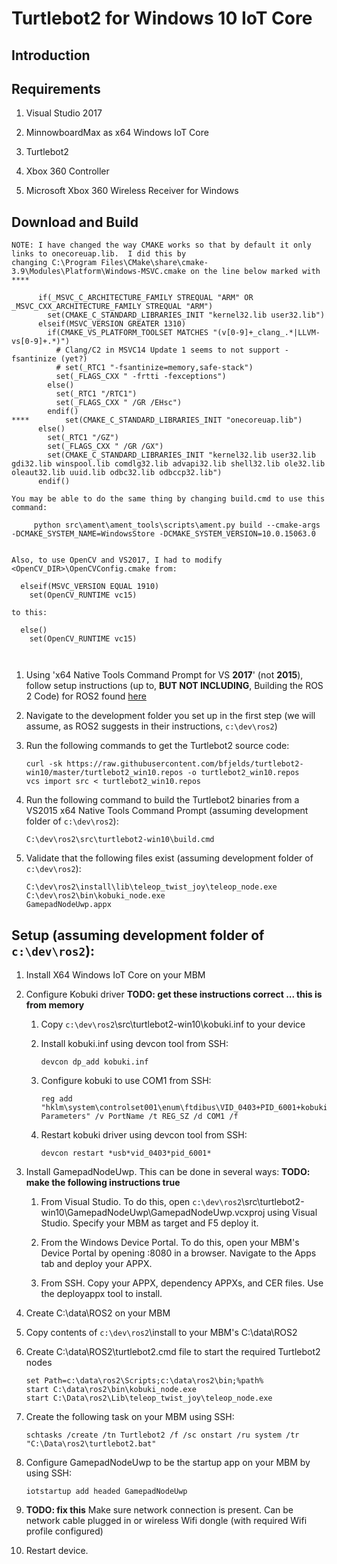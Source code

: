 # Turtlebot2 for Windows 10 IoT Core

## Introduction

## Requirements

1. Visual Studio 2017

1. MinnowboardMax as x64 Windows IoT Core

1. Turtlebot2

1. Xbox 360 Controller

1. Microsoft Xbox 360 Wireless Receiver for Windows

## Download and Build

```
NOTE: I have changed the way CMAKE works so that by default it only links to onecoreuap.lib.  I did this by
changing C:\Program Files\CMake\share\cmake-3.9\Modules\Platform\Windows-MSVC.cmake on the line below marked with ****

	  if(_MSVC_C_ARCHITECTURE_FAMILY STREQUAL "ARM" OR _MSVC_CXX_ARCHITECTURE_FAMILY STREQUAL "ARM")
	    set(CMAKE_C_STANDARD_LIBRARIES_INIT "kernel32.lib user32.lib")
	  elseif(MSVC_VERSION GREATER 1310)
	    if(CMAKE_VS_PLATFORM_TOOLSET MATCHES "(v[0-9]+_clang_.*|LLVM-vs[0-9]+.*)")
	      # Clang/C2 in MSVC14 Update 1 seems to not support -fsantinize (yet?)
	      # set(_RTC1 "-fsantinize=memory,safe-stack")
	      set(_FLAGS_CXX " -frtti -fexceptions")
	    else()
	      set(_RTC1 "/RTC1")
	      set(_FLAGS_CXX " /GR /EHsc")
	    endif()
****	    set(CMAKE_C_STANDARD_LIBRARIES_INIT "onecoreuap.lib")
	  else()
	    set(_RTC1 "/GZ")
	    set(_FLAGS_CXX " /GR /GX")
	    set(CMAKE_C_STANDARD_LIBRARIES_INIT "kernel32.lib user32.lib gdi32.lib winspool.lib comdlg32.lib advapi32.lib shell32.lib ole32.lib oleaut32.lib uuid.lib odbc32.lib odbccp32.lib")
	  endif()
	
You may be able to do the same thing by changing build.cmd to use this command:

     python src\ament\ament_tools\scripts\ament.py build --cmake-args  -DCMAKE_SYSTEM_NAME=WindowsStore -DCMAKE_SYSTEM_VERSION=10.0.15063.0


Also, to use OpenCV and VS2017, I had to modify <OpenCV_DIR>\OpenCVConfig.cmake from:

  elseif(MSVC_VERSION EQUAL 1910)
    set(OpenCV_RUNTIME vc15)

to this:

  else()
    set(OpenCV_RUNTIME vc15)



```

1. Using 'x64 Native Tools Command Prompt for VS **2017**' (not **2015**), follow setup instructions (up to, **BUT NOT INCLUDING**, Building the ROS 2 Code) for ROS2 found 
[here](https://github.com/ros2/ros2/wiki/Windows-Development-Setup)

1. Navigate to the development folder you set up in the first step (we will assume, as ROS2 suggests in their 
instructions, `c:\dev\ros2`)

1. Run the following commands to get the Turtlebot2 source code:

     ```
     curl -sk https://raw.githubusercontent.com/bfjelds/turtlebot2-win10/master/turtlebot2_win10.repos -o turtlebot2_win10.repos
     vcs import src < turtlebot2_win10.repos
     ```
1. Run the following command to build the Turtlebot2 binaries from a VS2015 x64 Native Tools Command Prompt (assuming 
development folder of `c:\dev\ros2`):

     ```
     C:\dev\ros2\src\turtlebot2-win10\build.cmd
     ```
1. Validate that the following files exist (assuming development folder of `c:\dev\ros2`):

     ```
     C:\dev\ros2\install\lib\teleop_twist_joy\teleop_node.exe
     C:\dev\ros2\bin\kobuki_node.exe
     GamepadNodeUwp.appx
     ```
     
## Setup (assuming development folder of `c:\dev\ros2`):

1. Install X64 Windows IoT Core on your MBM

1. Configure Kobuki driver **TODO: get these instructions correct ... this is from memory**

     1. Copy `c:\dev\ros2`\src\turtlebot2-win10\kobuki.inf to your device

     1. Install kobuki.inf using devcon tool from SSH:

          ```
          devcon dp_add kobuki.inf
          ```
     1. Configure kobuki to use COM1 from SSH:

          ```
          reg add "hklm\system\controlset001\enum\ftdibus\VID_0403+PID_6001+kobuki_AH02B8WIA\0000\Device Parameters" /v PortName /t REG_SZ /d COM1 /f
          ```
     1. Restart kobuki driver using devcon tool from SSH:

          ```
          devcon restart *usb*vid_0403*pid_6001*
          ```
1. Install GamepadNodeUwp. This can be done in several ways: **TODO: make the following instructions true**

    1. From Visual Studio. To do this, open `c:\dev\ros2`\src\turtlebot2-win10\GamepadNodeUwp\GamepadNodeUwp.vcxproj using 
    Visual Studio.  Specify your MBM as target and F5 deploy it.

    1. From the Windows Device Portal. To do this, open your MBM's Device Portal by opening <IP>:8080 in a browser.  Navigate 
    to the Apps tab and deploy your APPX.

    1. From SSH.  Copy your APPX, dependency APPXs, and CER files.  Use the deployappx tool to install.

1. Create C:\data\ROS2 on your MBM

1. Copy contents of `c:\dev\ros2`\install to your MBM's C:\data\ROS2

1. Create C:\data\ROS2\turtlebot2.cmd file to start the required Turtlebot2 nodes

     ```
     set Path=c:\data\ros2\Scripts;c:\data\ros2\bin;%path%
     start C:\data\ros2\bin\kobuki_node.exe
     start C:\Data\ros2\Lib\teleop_twist_joy\teleop_node.exe
     ```
1. Create the following task on your MBM using SSH:

     ```
     schtasks /create /tn Turtlebot2 /f /sc onstart /ru system /tr "C:\Data\ros2\turtlebot2.bat"
     ```
1. Configure GamepadNodeUwp to be the startup app on your MBM by using SSH:

     ```
     iotstartup add headed GamepadNodeUwp
     ```
1. **TODO: fix this** Make sure network connection is present.  Can be network cable plugged in or wireless 
Wifi dongle (with required Wifi profile configured)

1. Restart device.

